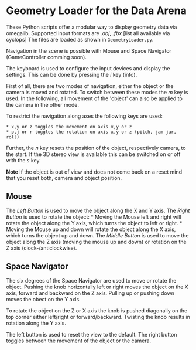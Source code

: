 Geometry Loader for the Data Arena
==================================

These Python scripts offer a modular way to display geometry data via omegalib.
Supported input formats are *.obj*, *.fbx* [list all available via cyclops]
The files are loaded as shown in `GeometryLoader.py`.

Navigation in the scene is possible with Mouse and Space Navigator (GameController comming soon).

The keyboard is used to configure the input devices and display the settings.
This can be done by pressing the *i* key (info).

First of all, there are two modes of navigation, either the object or the camera is moved and rotated.
To switch between these modes the *m* key is used.
In the following, all movement of the 'object' can also be applied to the camera in the other mode.

To restrict the navigation along axes the following keys are used:

	* x,y or z toggles the movement on axis x,y or z
	* p,j or r toggles the rotation on axis x,y or z (pitch, jam jar, roll)
									
Further, the *n* key resets the position of the object, respectively camera, to the start.
If the 3D stereo view is available this can be switched on or off with the *s* key.

**Note**
If the object is out of view and does not come back on a reset mind that you reset both, camera and object position.

Mouse
-----

The *Left Button* is used to move the object along the X and Y axis.
The *Right Button* is used to rotate the object:
	* Moving the Mouse left and right will rotate the object along the Y axis, which turns the object to left or right.
	* Moving the Mouse up and down will rotate the object along the X axis, which turns the object up and down.
The *Middle Button* is used to move the object along the Z axis (moving the mouse up and down) or rotation on the Z axis (clock-/anticlockwise).

Space Navigator
---------------

The six degrees of the Space Navigator are used to move or rotate the object.
Pushing the knob horizontally left or right moves the object on the X axis, forward and backward on the Z axis.
Pulling up or pushing down moves the obect on the Y axis.

To rotate the object on the Z or X axis the knob is pushed diagonally on the top corner either left/right or forward/backward.
Twisting the knob results in rotation along the Y axis.

The left button is used to reset the view to the default.
The right button toggles between the movement of the object or the camera.
